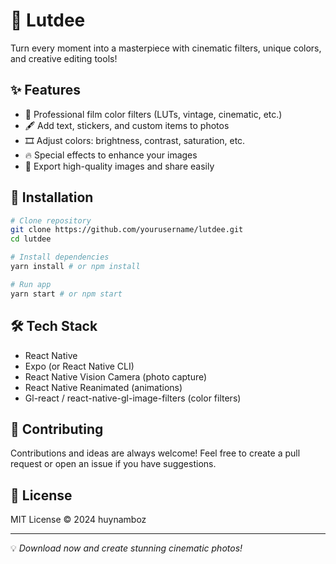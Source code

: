 # 📸 Lutdee 

Turn every moment into a masterpiece with cinematic filters, unique colors, and creative editing tools!  

## ✨ Features
- 🎨 Professional film color filters (LUTs, vintage, cinematic, etc.)  
- 🖋️ Add text, stickers, and custom items to photos  
- 🎞️ Adjust colors: brightness, contrast, saturation, etc.  
- 🔥 Special effects to enhance your images  
- 💾 Export high-quality images and share easily  

## 🚀 Installation
```bash
# Clone repository
git clone https://github.com/yourusername/lutdee.git
cd lutdee

# Install dependencies
yarn install # or npm install

# Run app
yarn start # or npm start
```

## 🛠️ Tech Stack
- React Native
- Expo (or React Native CLI)
- React Native Vision Camera (photo capture)
- React Native Reanimated (animations)
- Gl-react / react-native-gl-image-filters (color filters)

## 🤝 Contributing
Contributions and ideas are always welcome! Feel free to create a pull request or open an issue if you have suggestions.  

## 📜 License
MIT License © 2024 huynamboz

---  
💡 *Download now and create stunning cinematic photos!*

